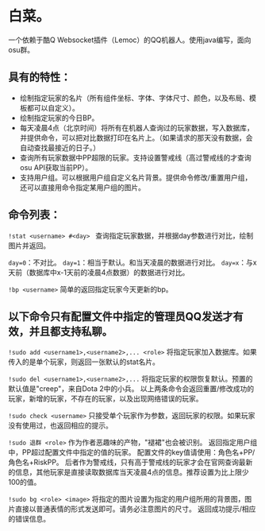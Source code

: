 # 白菜。
一个依赖于酷Q Websocket插件（Lemoc）的QQ机器人。使用java编写，面向osu群。


具有的特性：
------
+ 绘制指定玩家的名片（所有组件坐标、字体、字体尺寸、颜色，以及布局、模板都可以自定义）。
+ 绘制指定玩家的今日BP。
+ 每天凌晨4点（北京时间）将所有在机器人查询过的玩家数据，写入数据库，并提供命令，可以把对比数据打印在名片上。（如果请求的那天没有数据，会自动查找最接近的日子。）
+ 查询所有玩家数据中PP超限的玩家。支持设置警戒线（高过警戒线的才查询osu API获取当前PP）。
+ 支持用户组。可以根据用户组自定义名片背景。提供命令修改/重置用户组，还可以直接用命令指定某用户组的图片。


命令列表：
------
`!stat <username> #<day> `
查询指定玩家数据，并根据day参数进行对比，绘制图片并返回。

`day=0`：不对比。
`day=1`：相当于默认。和当天凌晨的数据进行对比。
`day=x`：与x天前（数据库中x-1天前的凌晨4点数据）的数据进行对比。

`!bp <username>`
简单的返回指定玩家今天更新的bp。

以下命令只有配置文件中指定的管理员QQ发送才有效，并且都支持私聊。
------
`!sudo add <username1>,<username2>,... <role>`
将指定玩家加入数据库。如果传入的是单个玩家，则返回一张默认的stat名片。

`!sudo del <username1>,<username2>,...`
将指定玩家的权限恢复默认。预置的默认值是"creep"，来自Dota 2中的小兵。
以上两条命令会返回重置/修改成功的玩家，新增的玩家，不存在的玩家，以及出现网络错误的玩家。

`!sudo check <username>`
只接受单个玩家作为参数，返回玩家的权限。如果玩家没有使用过，也返回相应的提示。

`!sudo 退群 <role>`
作为作者恶趣味的产物，"褪裙"也会被识别。
返回指定用户组中，PP超过配置文件中指定的值的玩家。
配置文件的key值请使用：角色名+PP/角色名+RiskPP。
后者作为警戒线，只有高于警戒线的玩家才会在官网查询最新的信息，其他玩家是直接读取数据库当天凌晨4点的信息。推荐设置为比上限少100的值。

`!sudo bg <role> <image>`
将指定的图片设置为指定的用户组所用的背景图，图片直接以普通表情的形式发送即可。请务必注意图片的尺寸。
返回成功提示/相应的错误信息。

